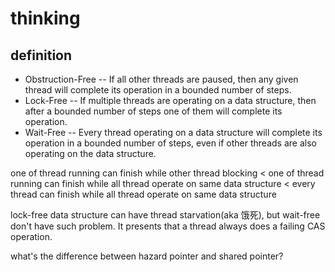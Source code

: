 # thinking

## definition
+ Obstruction-Free -- If all other threads are paused, then any given thread will complete its operation in a bounded number of steps.
+ Lock-Free -- If multiple threads are operating on a data structure, then after a bounded number of steps one of them will complete its operation.
+ Wait-Free -- Every thread operating on a data structure will complete its operation in a bounded number of steps, even if other threads are also operating on the data structure.

one of thread running can finish while other thread blocking < 
one of thread running can finish while all thread operate on same data structure <
every thread can finish while all thread operate on same data structure

lock-free data structure can have thread starvation(aka 饿死), but wait-free don't have such problem. It presents that a thread always does a failing CAS operation.

what's the difference between hazard pointer and shared pointer?